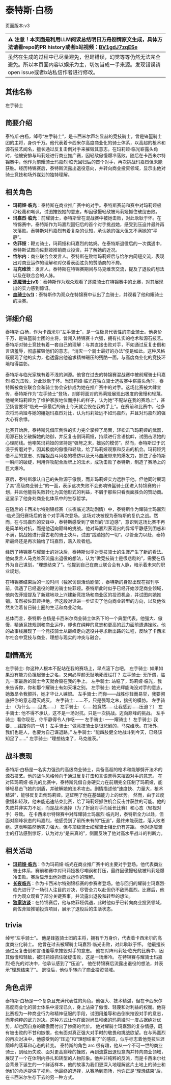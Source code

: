 # 泰特斯·白杨
页面版本:v3
 

| :warning: 注意！本页面是利用LLM阅读总结明日方舟剧情原文生成，具体方法请看repo的PR history或者b站视频：[BV1gdJ7zqESe](https://www.bilibili.com/video/BV1gdJ7zqESe/)         |
|:----------------------------|
| 虽然在生成的过程中已尽量避免，但是错误，幻觉等等仍然无法完全避免。所以本页面内容以娱乐为主，切勿当成一手来源。发现错误请open issue或者b站私信作者进行修改。|



## 其他名称
左手骑士
## 简要介绍
泰特斯·白杨，绰号“左手骑士”，是卡西米尔声名显赫的竞技骑士，曾是锋盔骑士团的主将，身价千万。他代表着卡西米尔高度商业化的骑士体系，以高超的枪术和源石技艺闻名，擅长通过反复击倒对手来摧毁其意志。在玛莉娅·临光崭露头角时，他被安排与玛莉娅进行商业推广赛，因轻敌傲慢爆冷落败。随后在卡西米尔特锦赛中，他作为前耀骑士玛嘉烈·临光回归后的首个对手，再次挑战玛嘉烈但未能获胜。经历特锦赛后，泰特斯流露出退役意向，并转向商业投资领域，显示出他对骑士竞技和场外谋划的独特理解。
## 相关角色
-   **玛莉娅·临光**：泰特斯在商业推广赛中的对手。泰特斯赛前和赛中对玛莉娅极尽轻蔑和嘲讽，试图摧毁她的意志，却因傲慢轻敌被玛莉娅抓住破绽击败。
-   **玛嘉烈·临光**：前耀骑士，泰特斯曾在混战赛中被她击败，对此耿耿于怀。在特锦赛中，泰特斯作为玛嘉烈回归后的首个对手挑战她，感受到压迫并最终再次落败。泰特斯对玛嘉烈有着复杂的认知，承认她的强大但又不满她的“平静”。
-   **佐菲娅**：鞭刃骑士，玛莉娅和玛嘉烈的姑妈。在泰特斯退役后的一次偶遇中，泰特斯试图向佐菲娅推销商业投资，并了解她的近况。
-   **恰尔内**：商业联合会发言人。泰特斯在败给玛莉娅后与恰尔内简短交流，表现出对商业运作的理解和对仅看表面胜负的赞助商的不屑。
-   **马克维茨**：发言人。泰特斯在特锦赛期间与马克维茨交流，提及了退役的想法以及在联合会的人脉。
-   **[逐魇骑士](extended_char_zhu_yan_qi_shi.md)([v1](../chars/extended_char_zhu_yan_qi_shi.md))**：泰特斯作为观众观看了逐魇骑士在特锦赛中的比赛，对其展现出的实力感到惊讶。
-   **[血骑士](extended_char_xue_qi_shi.md)([v1](../chars/extended_char_xue_qi_shi.md))**：泰特斯作为观众在特锦赛中认出了血骑士，并观看了他和耀骑士的决赛。
## 详细介绍
泰特斯·白杨，作为卡西米尔“左手骑士”，是一位极具代表性的商业骑士。他身价千万，是锋盔骑士团的主将，曾闯入特锦赛十六强，拥有扎实的枪术和源石技艺。泰特斯对骑士竞技有着一套自己的理解：与其直接击败对手，不如通过反复击倒和言语羞辱，彻底摧毁他们的意志，“消灭一个骑士最好的办法”便是如此。这种风格既展现了他的实力，也透露出他追求精神碾压的残酷一面，与高度商业化的竞技环境相得益彰。

泰特斯与临光家族有着不浅的渊源。他曾在过去的特锦赛混战赛中被前耀骑士玛嘉烈·临光击败，对此耿耿于怀。当玛莉娅·临光在独立骑士选拔赛中崭露头角时，泰特斯被商业联合会和骑士协会安排成为她在推广赛中的对手。这场比赛被大肆宣传，泰特斯作为“左手骑士”登场，对即将面对的玛莉娅展现出极度的傲慢和轻蔑。他嘲笑玛莉娅为了维护家族地位而挣扎的样子，认为她“不配站在我的赛场上”，甚至扬言要将“临光一家最后的骑士今天就会毁在我的手上”。在赛前和比赛中，他多次将玛莉娅与她的姐姐玛嘉烈对比，认为玛莉娅远不如玛嘉烈，并且对玛嘉烈的强大心有余悸。

比赛开始后，泰特斯凭借压倒性的实力完全掌控了局面，轻松击飞玛莉娅的武器，用源石技艺破解她的防御，并反复击倒玛莉娅，持续进行言语挑衅，试图击溃她的心理防线。他嘲笑玛莉娅的坚持是“强弩之末，拙劣的模仿”。然而，泰特斯过于沉浸于折磨对手，因其极度的傲慢和轻敌，给了玛莉娅观察和反击的机会。玛莉娅凭借不屈的意志、对姐姐战斗风格的模仿以及天马血统带来的爆发力，抓住了泰特斯一瞬间的破绽，利用佯攻配合盾牌上的法术，成功击败了泰特斯，制造了赛场上的巨大爆冷。

赛后，泰特斯承认自己的失败源于傲慢，而非玛莉娅实力远胜于他。但他同时展现了其“高级商业骑士”的一面，表示这次失败不会影响锋盔骑士团进入特锦赛的计划，并且他能将失败转化为其他形式的利益，不屑于那些只看表面胜负的赞助商。这显示了他身处商业化体系中的生存哲学。

在随后的卡西米尔特别锦标赛（长夜临光活动剧情）中，泰特斯作为耀骑士玛嘉烈·临光回归赛场后的首个对手再次登场。这场对决被视为泰特斯的复仇之战。然而，在与玛嘉烈的交锋中，泰特斯感受到了强烈的“压迫感”，意识到这场比赛不再是简单的对抗，而是他迈向巅峰的挑战。他对玛嘉烈表现出的异常平静感到困惑和不满，挑战她进行最古老的骑士决斗，试图“践踏她的一切”。尽管全力以赴，泰特斯最终还是再次输给了玛嘉烈，落入败者组。

经历了特锦赛与耀骑士的对决后，泰特斯似乎对竞技骑士的生涯产生了新的看法。他向发言人马克维茨流露出退役的想法，认为“做竞技骑士是很悲剧的”，需要在场外为自己谋划，“理想结束了”。他提到自己在商业联合会有人脉，暗示着未来的职业规划。

在特锦赛结束后的一段时间（独家访谈活动剧情），泰特斯的身影出现在报刊亭前，偶遇了已经退役的鞭刃骑士佐菲娅。泰特斯此时似乎已经开始涉足商业领域，他向佐菲娅提及了新建地块上兴建新竞技场和商业区的投资机会，并试图向她推销。虽然被佐菲娅拒绝，但这段对话进一步证实了他向商业转型的方向，以及他依然关注着昔日骑士圈的生活和商业动向。

总体而言，泰特斯·白杨是卡西米尔商业骑士体系下的一个典型代表。他强大、傲慢，精通竞技规则和商业运作，却也在纯粹的意志和更高的武力面前遭遇挫败。他的故事线展现了一个竞技骑士从巅峰走向退役并寻求新出路的过程，反映了卡西米尔社会中竞技与商业、理想与现实的冲突与融合。
## 剧情高光
左手骑士: 你这种人根本不配站在我的赛场上，早点滚下台吧。
左手骑士: 如果如果没有能力负担起骑士之名，又何必厚颜无耻地死缠烂打？
左手骑士: 无所谓，临光一家最后的骑士今天就会毁在我的手上。
左手骑士: 站稳了，玛莉娅·临光，我来告诉你，你和那个耀骑士有如天壤之别。
左手骑士: 她光辉能淹没对手的意志，她激昂令我颤抖，她才华让人嫉恨。
左手骑士: 而你——战胜你轻而易举，我要彻底把你的意志磨灭成灰。
左手骑士: ......不，只是强弩之末，拙劣的模仿。
左手骑士: （为什么......见鬼......）
左手骑士: （......她竟然......让我感到......压迫？）
左手骑士: 他不得不承认，这不是一场对抗。只是一次挑战。迈向巅峰的挑战。
左手骑士: 看你现在，你平静得令人作呕——
左手骑士: ——耀骑士！
左手骑士: 我要......践踏你的一切！
左手骑士: “做竞技骑士是很悲剧的，马克维茨。在场外，我们也是人，也要为自己谋退路。”
左手骑士: “能四肢健全地战斗到今天，已经该知足了......”
左手骑士: “理想结束了，马克维茨。”
## 战斗表现
泰特斯·白杨是一名实力强劲的高级商业骑士，具备高超的枪术和能够劈开法术的源石技艺。他的战斗风格倾向于通过反复打击和言语羞辱来摧毁对手的意志。
在对阵玛莉娅·临光的比赛中，泰特斯凭借自身硬实力在前期完全压制了玛莉娅，能够轻易击飞她的剑盾，并破解她的法术攻击。剧情描述他“速度快、力量大，枪术精湛”，能够反复击倒玛莉娅。这证明了他在基础能力上的优势。
然而，由于过度傲慢和轻敌，他未能迅速结束比赛，给了玛莉娅抓住机会反击并获胜的可能。他的失败并非实力不足，而是战术选择（为了折磨对手而延长比赛）和心态（轻视对手）导致。
在卡西米尔特锦赛中对阵耀骑士玛嘉烈·临光时，泰特斯全力以赴，但面对巅峰状态的玛嘉烈，他感受到了前所未有的“压迫”，最终未能获胜，落入败者组。这表明虽然他实力强大，但与顶级骑士如耀骑士相比仍有差距。
他对逐魇骑士的打法感到惊讶，认为对方“是来真的”，侧面反映了他对高水平战斗的判断力。
## 相关活动
-   **[玛莉娅·临光](../stories/act13d5.md)**：作为玛莉娅·临光在商业推广赛中的主要对手登场。他代表商业骑士体系，赛前和赛中对玛莉娅极尽嘲讽和打压，最终因傲慢轻敌被玛莉娅爆冷击败。赛后显示出他对商业运作的理解。
-   **[长夜临光](../stories/act13side.md)**：作为卡西米尔特别锦标赛的参赛者登场。他与回归的耀骑士玛嘉烈·临光进行了一场引人注目的对决，尽管全力以赴但仍不敌玛嘉烈。比赛后，他作为观众观看了部分关键赛事，并流露出退役和转型的想法。
-   **[独家访谈](../stories/story_sophia_set_1.md)**：在特锦赛后，他与佐菲娅偶遇，此时他似乎已转向商业投资领域，向佐菲娅推销投资项目，展示了退役后的生活状态。
## trivia
绰号“左手骑士”。
他是锋盔骑士团的主将，拥有千万身价，代表着卡西米尔的高度商业化骑士。
他曾在过去被耀骑士玛嘉烈·临光击败，对此耿耿于怀。
他最擅长通过反复击倒和言语羞辱来摧毁对手的意志。
他在对阵玛莉娅·临光的比赛中，因其傲慢和轻敌，被玛莉娅抓住破绽击败，这是一场爆冷。
在特锦赛与耀骑士玛嘉烈·临光的对决中，他承认感到了“压迫”。
他在特锦赛后流露出退役的想法，并表示“理想结束了”。
退役后，他似乎转向了商业投资领域。
## 角色点评
泰特斯·白杨是一个复杂且充满代表性的角色。他强大、技术精湛，但在卡西米尔高度商业化的骑士体系中浸淫已久，身上沾染了傲慢、轻蔑和对利益的权衡。他将比赛视为一种商业行为和精神征服的手段，试图用羞辱和击倒来摧毁对手的意志，而非纯粹的武力对决。这种方式让他在面对尚显稚嫩的玛莉娅时一度占据绝对优势，却也因自身的骄傲而付出了惨痛的代价。
他对耀骑士玛嘉烈的复杂情感，既有被击败的不甘和嫉恨，也有面对真正强大对手时的敬畏和挑战欲望。在与玛嘉烈的再次对决中，他感受到的“压迫”和“理想结束了”的感叹，似乎标志着他竞技生涯巅峰的落幕和心态的转变。
泰特斯的角色 arc 很有趣，他从一个不可一世的商业骑士，到经历失败、面对更高巅峰的挫败，再到流露出退役意向并转向商业领域，展现了一个在体制内挣扎和转型的人物形象。他并非纯粹的反派，而是卡西米尔社会背景下诞生的一个鲜活样本，他的故事为我们更深入地理解这片土地上的骑士和他们的命运提供了视角。他最终的选择，从赛场到商场，也许正是“理想结束”后，在卡西米尔生存下去的另一种方式。